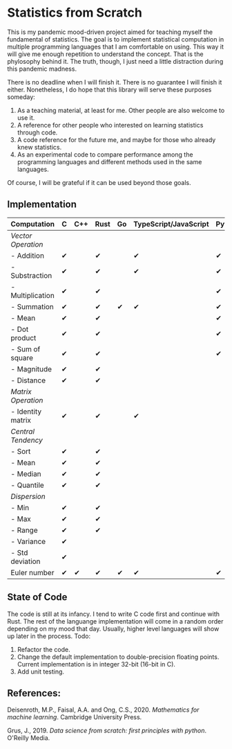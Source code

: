 # Statistics from Scratch
This is my pandemic mood-driven project aimed for teaching myself the fundamental of statistics. The goal is to implement statistical computation in multiple programming languages that I am comfortable on using. This way it will give me enough repetition to understand the concept. That is the phylosophy behind it. The truth, though, I just need a little distraction during this pandemic madness. 

There is no deadline when I will finish it. There is no guarantee I will finish it either. Nonetheless, I do hope that this library will serve these purposes someday:
1. As a teaching material, at least for me. Other people are also welcome to use it. 
2. A reference for other people who interested on learning statistics through code.
3. A code reference for the future me, and maybe for those who already knew statistics.
4. As an experimental code to compare performance among the programming languages and different methods used in the same languages.

Of course, I will be grateful if it can be used beyond those goals.

## Implementation
<!-- Need update! -->
|Computation            |   C    | C++   | Rust  | Go    | TypeScript/JavaScript | Python    | Julia | R      |
|-------------------    |----    |------ |-------|-----  |-----------------------|-------    |-------|--------|
|<i>Vector Operation</i>|        |       |       |       |                       |           |       |        |
| - Addition            | ✔      |       |✔     |       | ✔                     |✔         |       |✔       |
| - Substraction        |✔       |       |✔     |       |✔                      |✔         |       |✔       |
| - Multiplication      |✔       |       |✔     |       |                      |✔           |       |✔       |
| - Summation           |✔       |       |✔     | ✔     | ✔                    |✔          |       |✔       |
| - Mean                |✔       |       |✔     |        |                      |✔          |       |✔       |
| - Dot product         |✔       |       |✔     |        |                      |✔          |       |✔       |
| - Sum of square       |✔       |       |✔     |       |                       |✔          |       |✔       |
| - Magnitude           |✔       |       |✔      |       |                       |           |       |✔       |
| - Distance            |✔       |       |✔      |       |                       |           |       |✔       |
|<i>Matrix Operation</i>|        |       |       |       |                       |           |       |       |
| - Identity matrix     |✔       |       |✔      |       |✔                     |           |       |       |
|<i>Central Tendency</i>|        |       |       |       |                       |           |       |       |
| - Sort                |✔       |       |✔      |       |                       |           |       |       |
| - Mean                |✔       |       |✔      |       |                       |           |       |       |
| - Median              |✔       |       |✔      |       |                       |           |       |       |
| - Quantile            |✔       |       |✔      |       |                       |           |       |       |    
|<i>Dispersion</i>      |        |       |        |       |                       |           |       |       |
| - Min                 |✔       |       |✔      |       |                       |           |       |       |
| - Max                 |✔       |       |✔      |       |                       |           |       |       |
| - Range               |✔       |       |✔      |       |                       |           |       |       |
| - Variance            |✔       |       |       |       |                       |           |       |       |
| - Std deviation       |✔       |       |       |       |                       |           |       |       |
| Euler number          |✔       |✔      |✔      |✔     |✔                      |✔         |✔      |       |

## State of Code
The code is still at its infancy. I tend to write C code first and continue with Rust. The rest of the languange implementation will come in a random order depending on my mood that day. Usually, higher level languages will show up later in the process. Todo:
1. Refactor the code.
2. Change the default implementation to double-precision floating points. Current implementation is in integer 32-bit (16-bit in C). 
3. Add unit testing.

## References:
Deisenroth, M.P., Faisal, A.A. and Ong, C.S., 2020. <i>Mathematics for machine learning</i>. Cambridge University Press.

Grus, J., 2019. <i>Data science from scratch: first principles with python</i>. O'Reilly Media.

